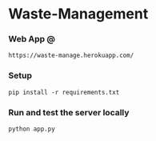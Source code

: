 # Waste-Management

### Web App @ 
```
https://waste-manage.herokuapp.com/
```

### Setup
```
pip install -r requirements.txt
```

### Run and test the server locally
```
python app.py
```
